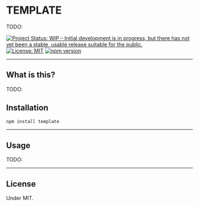 # TEMPLATE

TODO:

[![Project Status: WIP – Initial development is in progress, but there has not yet been a stable, usable release suitable for the public.](https://www.repostatus.org/badges/latest/wip.svg)](https://www.repostatus.org/#wip)
[![License: MIT](https://img.shields.io/badge/License-MIT-yellow.svg)](https://opensource.org/licenses/MIT)
[![npm version](https://img.shields.io/npm/v/template.svg)](https://www.npmjs.com/package/template)

---

## What is this?

TODO:

## Installation

```bash
npm install template
```

---

## Usage

TODO:

---

## License

Under MIT.
